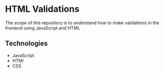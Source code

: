 # HTML Validations
The scope of this repository is to understand how to make validations in the frontend using JavaScript and HTML

## Technologies
- JavaScript
- HTMl
- CSS

